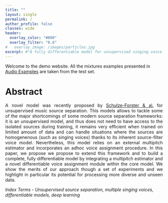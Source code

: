 ```yaml
---
title: ""
layout: single
permalink: /
author_profile: false
classes: wide
header:
  overlay_color: "#000"
  overlay_filter: "0.6"
#   overlay_image: /images/particles.jpg
excerpt: #"A fully differentiable model for unsupervised singing voice separation"
---
```


Welcome to the demo website. All the mixtures examples presented in [Audio Examples](./audio.md) are taken from the test set. 


# Abstract

<html>
<div style="text-align: justify">
<p>
A novel model was recently proposed by <a href="https://ieeexplore.ieee.org/document/10058592" target="_blank" rel="noopener noreferrer">Schulze-Forster & al.</a> for unsupervised music source separation. This models allows to tackle some of the major shortcomings of some modern source separation frameworks: it is an unsupervised model, and thus does not need to have access to the isolated sources during training, it remains very efficient when trained on limited amount of data and can handle situations where the sources are homogenenous (such as singing voices) thanks to its inherent source-filter voice model. Nevertheless, this model relies on an external multipitch estimator and incorporates an adhoc voice assignment procedure. In this paper, we propose we propose to extend this framework and to build a complete, fully differentiable model by integrating a multipitch estimator and a novel differentiable voice assignment module within the core model.
We show the merits of our approach though a set of experiments and we highlight in particular its potential for processing more diverse and unseen data.
</p>

</div>
</html>

*Index Terms - Unsupervised source separation, multiple singing voices, differentiable models, deep learning*
